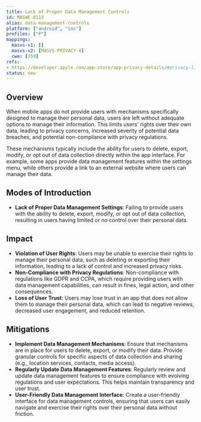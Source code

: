 ```yaml
---
title: Lack of Proper Data Management Controls
id: MASWE-0113
alias: data-management-controls
platform: ["android", "ios"]
profiles: ["P"]
mappings:
  masvs-v1: []
  masvs-v2: [MASVS-PRIVACY-4]
  cwe: [359]
refs:
- https://developer.apple.com/app-store/app-privacy-details/#privacy-links
status: new
---
```


## Overview

When mobile apps do not provide users with mechanisms specifically designed to manage their personal data, users are left without adequate options to manage their information. This limits users' rights over their own data, leading to privacy concerns, increased severity of potential data breaches, and potential non-compliance with privacy regulations.

These mechanisms typically include the ability for users to delete, export, modify, or opt out of data collection directly within the app interface. For example, some apps provide data management features within the settings menu, while others provide a link to an external website where users can manage their data.

## Modes of Introduction

- **Lack of Proper Data Management Settings**: Failing to provide users with the ability to delete, export, modify, or opt out of data collection, resulting in users having limited or no control over their personal data.

## Impact

- **Violation of User Rights**: Users may be unable to exercise their rights to manage their personal data, such as deleting or exporting their information, leading to a lack of control and increased privacy risks.  
- **Non-Compliance with Privacy Regulations**: Non-compliance with regulations like GDPR and CCPA, which require providing users with data management capabilities, can result in fines, legal action, and other consequences.  
- **Loss of User Trust**: Users may lose trust in an app that does not allow them to manage their personal data, which can lead to negative reviews, decreased user engagement, and reduced retention.

## Mitigations

- **Implement Data Management Mechanisms**: Ensure that mechanisms are in place for users to delete, export, or modify their data. Provide granular controls for specific aspects of data collection and sharing (e.g., location services, contacts, media access).  
- **Regularly Update Data Management Features**: Regularly review and update data management features to ensure compliance with evolving regulations and user expectations. This helps maintain transparency and user trust.  
- **User-Friendly Data Management Interface**: Create a user-friendly interface for data management controls, ensuring that users can easily navigate and exercise their rights over their personal data without friction.
